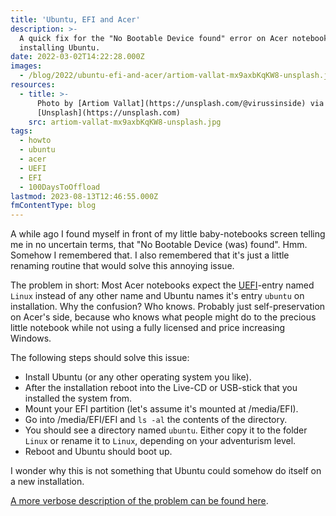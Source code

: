 ```yaml
---
title: 'Ubuntu, EFI and Acer'
description: >-
  A quick fix for the "No Bootable Device found" error on Acer notebooks after
  installing Ubuntu.
date: 2022-03-02T14:22:28.000Z
images:
  - /blog/2022/ubuntu-efi-and-acer/artiom-vallat-mx9axbKqKW8-unsplash.jpg
resources:
  - title: >-
      Photo by [Artiom Vallat](https://unsplash.com/@virussinside) via
      [Unsplash](https://unsplash.com)
    src: artiom-vallat-mx9axbKqKW8-unsplash.jpg
tags:
  - howto
  - ubuntu
  - acer
  - UEFI
  - EFI
  - 100DaysToOffload
lastmod: 2023-08-13T12:46:55.000Z
fmContentType: blog
---
```


A while ago I found myself in front of my little baby-notebooks screen telling me in no uncertain terms, that "No Bootable Device (was) found". Hmm. Somehow I remembered that. I also remembered that it's just a little renaming routine that would solve this annoying issue.

The problem in short: Most Acer notebooks expect the [UEFI](https://en.wikipedia.org/wiki/EFI_system_partition)-entry named `Linux` instead of any other name and Ubuntu names it's entry `ubuntu` on installation. Why the confusion? Who knows. Probably just self-preservation on Acer's side, because who knows what people might do to the precious little notebook while not using a fully licensed and price increasing Windows.

The following steps should solve this issue:

*   Install Ubuntu (or any other operating system you like).
*   After the installation reboot into the Live-CD or USB-stick that you installed the system from.
*   Mount your EFI partition (let's assume it's mounted at /media/EFI).
*   Go into /media/EFI/EFI and `ls -al` the contents of the directory.
*   You should see a directory named `ubuntu`. Either copy it to the folder `Linux` or rename it to `Linux`, depending on your adventurism level.
*   Reboot and Ubuntu should boot up.

I wonder why this is not something that Ubuntu could somehow do itself on a new installation.

[A more verbose description of the problem can be found here](http://www.slabbe.org/blogue/2018/05/installing-ubuntu-18.04-on-aspire-es-11-es1-132-c6lg/).
